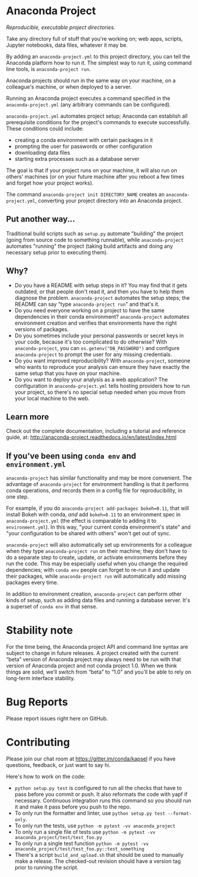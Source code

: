 # Anaconda Project

*Reproducible, executable project directories.*

Take any directory full of stuff that you're working on; web apps,
scripts, Jupyter notebooks, data files, whatever it may be.

By adding an `anaconda-project.yml` to this project directory, you
can tell the Anaconda platform how to run it. The simplest way to
run it, using command line tools, is `anaconda-project run`.

Anaconda projects should run in the same way on your machine, on a
colleague's machine, or when deployed to a server.

Running an Anaconda project executes a command specified in the
`anaconda-project.yml` (any arbitrary commands can be configured).

`anaconda-project.yml` automates project setup; Anaconda can
establish all prerequisite conditions for the project's commands
to execute successfully. These conditions could include:

 * creating a conda environment with certain packages in it
 * prompting the user for passwords or other configuration
 * downloading data files
 * starting extra processes such as a database server

The goal is that if your project runs on your machine, it will
also run on others' machines (or on your future machine after you
reboot a few times and forget how your project works).

The command `anaconda-project init DIRECTORY_NAME` creates an
`anaconda-project.yml`, converting your project directory into an
Anaconda project.

## Put another way...

Traditional build scripts such as `setup.py` automate "building"
the project (going from source code to something runnable), while
`anaconda-project` automates "running" the project (taking build
artifacts and doing any necessary setup prior to executing them).

## Why?

 * Do you have a README with setup steps in it? You may find that
   it gets outdated, or that people don't read it, and then you
   have to help them diagnose the problem. `anaconda-project`
   automates the setup steps; the README can say "type
   `anaconda-project run`" and that's it.
 * Do you need everyone working on a project to have the same
   dependencies in their conda environment? `anaconda-project`
   automates environment creation and verifies that environments
   have the right versions of packages.
 * Do you sometimes include your personal passwords or secret keys
   in your code, because it's too complicated to do otherwise?
   With `anaconda-project`, you can `os.getenv("DB_PASSWORD")` and
   configure `anaconda-project` to prompt the user for any missing
   credentials.
 * Do you want improved reproducibility? With `anaconda-project`,
   someone who wants to reproduce your analysis can ensure they
   have exactly the same setup that you have on your machine.
 * Do you want to deploy your analysis as a web application? The
   configuration in `anaconda-project.yml` tells hosting providers how to
   run your project, so there's no special setup needed when
   you move from your local machine to the web.

## Learn more

Check out the complete documentation, including a tutorial
and reference guide, at:
http://anaconda-project.readthedocs.io/en/latest/index.html

## If you've been using `conda env` and `environment.yml`

`anaconda-project` has similar functionality and may be more
convenient. The advantage of `anaconda-project` for environment
handling is that it performs conda operations, _and_ records them
in a config file for reproducibility, in one step.

For example, if you do `anaconda-project add-packages bokeh=0.11`,
that will install Bokeh with conda, _and_ add `bokeh=0.11` to an
environment spec in `anaconda-project.yml` (the effect is comparable to
adding it to `environment.yml`). In this way, "your current conda
environment's state" and "your configuration to be shared with
others" won't get out of sync.

`anaconda-project` will also automatically set up environments for a
colleague when they type `anaconda-project run` on their machine; they
don't have to do a separate step to create, update, or activate
environments before they run the code. This may be especially
useful when you change the required dependencies; with `conda env`
people can forget to re-run it and update their packages, while
`anaconda-project run` will automatically add missing packages every
time.

In addition to environment creation, `anaconda-project` can perform
other kinds of setup, such as adding data files and running a
database server. It's a superset of `conda env` in that sense.

# Stability note

For the time being, the Anaconda project API and command line syntax
are subject to change in future releases. A project created with
the current “beta” version of Anaconda project may always need to be
run with that version of Anaconda project and not conda
project 1.0. When we think things are solid, we’ll switch from
“beta” to “1.0” and you’ll be able to rely on long-term interface
stability.

# Bug Reports

Please report issues right here on GitHub.

# Contributing

Please join our chat room at https://gitter.im/conda/kapsel if you
have questions, feedback, or just want to say hi.

Here's how to work on the code:

 * `python setup.py test` is configured to run all the checks that
   have to pass before you commit or push. It also reformats the
   code with yapf if necessary. Continuous integration runs this
   command so you should run it and make it pass before you push
   to the repo.
 * To only run the formatter and linter, use `python setup.py test
   --format-only`.
 * To only run the tests, use `python -m pytest -vv anaconda_project`
 * To only run a single file of tests use `python -m pytest
   -vv anaconda_project/test/test_foo.py`
 * To only run a single test function `python -m pytest
   -vv anaconda_project/test/test_foo.py::test_something`
 * There's a script `build_and_upload.sh` that should be used to
   manually make a release. The checked-out revision should have
   a version tag prior to running the script.
